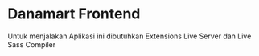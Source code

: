 # Danamart Frontend

Untuk menjalakan Aplikasi ini dibutuhkan Extensions
Live Server dan Live Sass Compiler 

